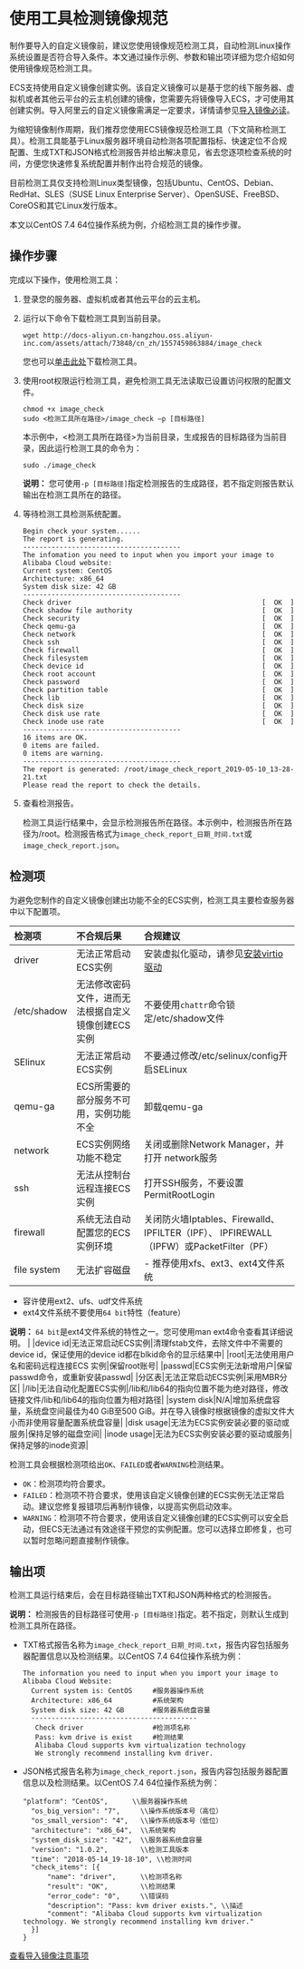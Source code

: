 # 使用工具检测镜像规范

制作要导入的自定义镜像前，建议您使用镜像规范检测工具，自动检测Linux操作系统设置是否符合导入条件。本文通过操作示例、参数和输出项详细为您介绍如何使用镜像规范检测工具。

ECS支持使用自定义镜像创建实例。该自定义镜像可以是基于您的线下服务器、虚拟机或者其他云平台的云主机创建的镜像，您需要先将镜像导入ECS，才可使用其创建实例。导入阿里云的自定义镜像需满足一定要求，详情请参见[导入镜像必读](/intl.zh-CN/镜像/自定义镜像/导入镜像/导入镜像必读.md)。

为缩短镜像制作周期，我们推荐您使用ECS镜像规范检测工具（下文简称检测工具）。检测工具能基于Linux服务器环境自动检测各项配置指标、快速定位不合规配置、生成TXT和JSON格式检测报告并给出解决意见，省去您逐项检查系统的时间，方便您快速修复系统配置并制作出符合规范的镜像。

目前检测工具仅支持检测Linux类型镜像，包括Ubuntu、CentOS、Debian、RedHat、SLES（SUSE Linux Enterprise Server）、OpenSUSE、FreeBSD、CoreOS和其它Linux发行版本。

本文以CentOS 7.4 64位操作系统为例，介绍检测工具的操作步骤。

## 操作步骤

完成以下操作，使用检测工具：

1.  登录您的服务器、虚拟机或者其他云平台的云主机。

2.  运行以下命令下载检测工具到当前目录。

    ```
    wget http://docs-aliyun.cn-hangzhou.oss.aliyun-inc.com/assets/attach/73848/cn_zh/1557459863884/image_check
    ```

    您也可以[单击此处](http://docs-aliyun.cn-hangzhou.oss.aliyun-inc.com/assets/attach/73848/cn_zh/1557459863884/image_check)下载检测工具。

3.  使用root权限运行检测工具，避免检测工具无法读取已设置访问权限的配置文件。

    ```
    chmod +x image_check
    sudo <检测工具所在路径>/image_check –p [目标路径] 
    ```

    本示例中，<检测工具所在路径\>为当前目录，生成报告的目标路径为当前目录，因此运行检测工具的命令为：

    ```
    sudo ./image_check
    ```

    **说明：** 您可使用`-p [目标路径]`指定检测报告的生成路径，若不指定则报告默认输出在检测工具所在的路径。

4.  等待检测工具检测系统配置。

    ```
    Begin check your system......
    The report is generating.
    ---------------------------------------
    The infomation you need to input when you import your image to Alibaba Cloud website:
    Current system: CentOS
    Architecture: x86_64
    System disk size: 42 GB
    ---------------------------------------
    Check driver                                               [  OK  ]
    Check shadow file authority                                [  OK  ]
    Check security                                             [  OK  ]
    Check qemu-ga                                              [  OK  ]
    Check network                                              [  OK  ]
    Check ssh                                                  [  OK  ]
    Check firewall                                             [  OK  ]
    Check filesystem                                           [  OK  ]
    Check device id                                            [  OK  ]
    Check root account                                         [  OK  ]
    Check password                                             [  OK  ]
    Check partition table                                      [  OK  ]
    Check lib                                                  [  OK  ]
    Check disk size                                            [  OK  ]
    Check disk use rate                                        [  OK  ]
    Check inode use rate                                       [  OK  ]
    ---------------------------------------
    16 items are OK.
    0 items are failed.
    0 items are warning.
    ---------------------------------------
    The report is generated: /root/image_check_report_2019-05-10_13-28-21.txt
    Please read the report to check the details.
    ```

5.  查看检测报告。

    检测工具运行结果中，会显示检测报告所在路径。本示例中，检测报告所在路径为/root。检测报告格式为`image_check_report_日期_时间.txt`或`image_check_report.json`。


## 检测项

为避免您制作的自定义镜像创建出功能不全的ECS实例，检测工具主要检查服务器中以下配置项。

|检测项|不合规后果|合规建议|
|:--|:----|:---|
|driver|无法正常启动ECS实例|安装虚拟化驱动，请参见[安装virtio驱动](/intl.zh-CN/镜像/自定义镜像/导入镜像/安装virtio驱动.md)|
|/etc/shadow|无法修改密码文件，进而无法根据自定义镜像创建ECS实例|不要使用`chattr`命令锁定/etc/shadow文件|
|SElinux|无法正常启动ECS实例|不要通过修改/etc/selinux/config开启SELinux|
|qemu-ga|ECS所需要的部分服务不可用，实例功能不全|卸载qemu-ga|
|network|ECS实例网络功能不稳定|关闭或删除Network Manager，并打开 network服务|
|ssh|无法从控制台远程连接ECS实例|打开SSH服务，不要设置PermitRootLogin|
|firewall|系统无法自动配置您的ECS实例环境|关闭防火墙Iptables、Firewalld、IPFILTER（IPF）、 IPFIREWALL（IPFW）或PacketFilter（PF）|
|file system|无法扩容磁盘|-   推荐使用xfs、ext3、ext4文件系统
-   容许使用ext2、ufs、udf文件系统
-   ext4文件系统不要使用`64 bit`特性（feature）

**说明：** `64 bit`是ext4文件系统的特性之一。您可使用man ext4命令查看其详细说明。 |
|device id|无法正常启动ECS实例|清理fstab文件，去除文件中不需要的device id，保证使用的device id都在blkid命令的显示结果中|
|root|无法使用用户名和密码远程连接ECS 实例|保留root账号|
|passwd|ECS实例无法新增用户|保留passwd命令，或重新安装passwd|
|分区表|无法正常启动ECS实例|采用MBR分区|
|/lib|无法自动化配置ECS实例|/lib和/lib64的指向位置不能为绝对路径，修改链接文件/lib和/lib64的指向位置为相对路径|
|system disk|N/A|增加系统盘容量，系统盘空间最佳为40 GiB至500 GiB。并在导入镜像时根据镜像的虚拟文件大小而非使用容量配置系统盘容量|
|disk usage|无法为ECS实例安装必要的驱动或服务|保持足够的磁盘空间|
|inode usage|无法为ECS实例安装必要的驱动或服务|保持足够的inode资源|

检测工具会根据检测项给出`OK`、`FAILED`或者`WARNING`检测结果。

-   `OK`：检测项均符合要求。
-   `FAILED`：检测项不符合要求，使用该自定义镜像创建的ECS实例无法正常启动。建议您修复报错项后再制作镜像，以提高实例启动效率。
-   `WARNING`：检测项不符合要求，使用该自定义镜像创建的ECS实例可以安全启动，但ECS无法通过有效途径干预您的实例配置。您可以选择立即修复，也可以暂时忽略问题直接制作镜像。

## 输出项

检测工具运行结束后，会在目标路径输出TXT和JSON两种格式的检测报告。

**说明：** 检测报告的目标路径可使用`-p [目标路径]`指定。若不指定，则默认生成到检测工具所在路径。

-   TXT格式报告名称为`image_check_report_日期_时间.txt`，报告内容包括服务器配置信息以及检测结果。以CentOS 7.4 64位操作系统为例：

    ```
    The information you need to input when you import your image to Alibaba Cloud Website:
      Current system is: CentOS     #服务器操作系统
      Architecture: x86_64          #系统架构
      System disk size: 42 GB       #服务器系统盘容量
      -----------------------------------------
       Check driver                 #检测项名称
       Pass: kvm drive is exist     #检测结果
       Alibaba Cloud supports kvm virtualization technology
       We strongly recommend installing kvm driver.
    ```

-   JSON格式报告名称为`image_check_report.json`，报告内容包括服务器配置信息以及检测结果。以CentOS 7.4 64位操作系统为例：

    ```
    "platform": "CentOS",      \\服务器操作系统
      "os_big_version": "7",     \\操作系统版本号（高位）
      "os_small_version": "4",   \\操作系统版本号（低位）
      "architecture": "x86_64",  \\系统架构
      "system_disk_size": "42",  \\服务器系统盘容量
      "version": "1.0.2",        \\检测工具版本
      "time": "2018-05-14_19-18-10", \\检测时间
      "check_items": [{
          "name": "driver",      \\检测项名称
          "result": "OK",        \\检测结果
          "error_code": "0",     \\错误码
          "description": "Pass: kvm driver exists.", \\描述
          "comment": "Alibaba Cloud supports kvm virtualization technology. We strongly recommend installing kvm driver."
      }]
    }
    ```


[查看导入镜像注意事项](/intl.zh-CN/镜像/自定义镜像/导入镜像/导入镜像必读.md)

